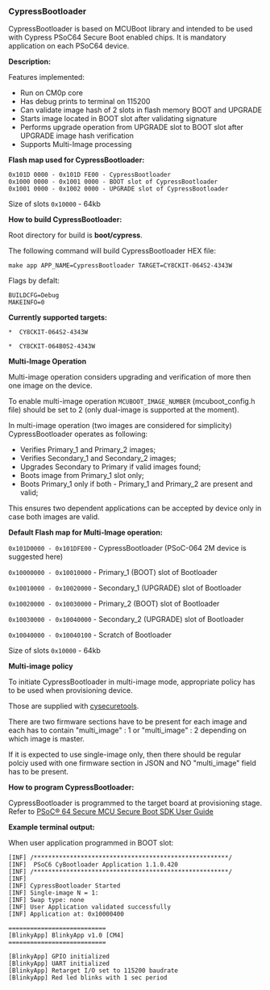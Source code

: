 ### CypressBootloader

CypressBootloader is based on MCUBoot library and intended to be used with Cypress PSoC64 Secure Boot enabled chips. It is mandatory application on each PSoC64 device.

**Description:**

Features implemented:
* Run on CM0p core
* Has debug prints to terminal on 115200
* Can validate image hash of 2 slots in flash memory BOOT and UPGRADE
* Starts image located in BOOT slot after validating signature
* Performs upgrade operation from UPGRADE slot to BOOT slot after UPGRADE image hash verification
* Supports Multi-Image processing
  
**Flash map used for CypressBootloader:**

    0x101D 0000 - 0x101D FE00 - CypressBootloader
    0x1000 0000 - 0x1001 0000 - BOOT slot of CypressBootloader
    0x1001 0000 - 0x1002 0000 - UPGRADE slot of CypressBootloader

Size of slots `0x10000` - 64kb

**How to build CypressBootloader:**

Root directory for build is **boot/cypress**.

The following command will build CypressBootloader HEX file:

    make app APP_NAME=CypressBootloader TARGET=CY8CKIT-064S2-4343W

Flags by defalt:

    BUILDCFG=Debug
    MAKEINFO=0

**Currently supported targets:**

`*  CY8CKIT-064S2-4343W`

`*  CY8CKIT-064B0S2-4343W`
    
**Multi-Image Operation**

Multi-image operation considers upgrading and verification of more then one image on the device.

To enable multi-image operation `MCUBOOT_IMAGE_NUMBER` (mcuboot_config.h file) should be set to 2 (only dual-image is supported at the moment).

In multi-image operation (two images are considered for simplicity) CypressBootloader operates as following:

* Verifies Primary_1 and Primary_2 images;
* Verifies Secondary_1 and Secondary_2 images;
* Upgrades Secondary to Primary if valid images found;
* Boots image from Primary_1 slot only;
* Boots Primary_1 only if both - Primary_1 and Primary_2 are present and valid;

This ensures two dependent applications can be accepted by device only in case both images are valid.

**Default Flash map for Multi-Image operation:**

`0x101D0000 - 0x101DFE00` - CypressBootloader (PSoC-064 2M device is suggested here)

`0x10000000 - 0x10010000` - Primary_1 (BOOT) slot of Bootloader

`0x10010000 - 0x10020000` - Secondary_1 (UPGRADE) slot of Bootloader

`0x10020000 - 0x10030000` - Primary_2 (BOOT) slot of Bootloader

`0x10030000 - 0x10040000` - Secondary_2 (UPGRADE) slot of Bootloader

`0x10040000 - 0x10040100` - Scratch of Bootloader

Size of slots `0x10000` - 64kb

**Multi-image policy**

To initiate CypressBootloader in multi-image mode, appropriate policy has to be used when provisioning device.

Those are supplied with [cysecuretools](https://pypi.org/project/cysecuretools/).

There are two firmware sections have to be present for each image and each has to contain "multi_image" : 1 or "multi_image" : 2 depending on which image is master.

If it is expected to use single-image only, then there should be regular polciy used with one firmware section in JSON and NO "multi_image" field has to be present.

**How to program CypressBootloader:**

CypressBootloader is programmed to the target board at provisioning stage. Refer to [PSoC® 64 Secure MCU Secure Boot SDK User Guide](https://www.cypress.com/documentation/software-and-drivers/psoc-64-secure-mcu-secure-boot-sdk-user-guide)

**Example terminal output:**

When user application programmed in BOOT slot:

    [INF] /******************************************************/
    [INF]  PSoC6 CyBootloader Application 1.1.0.420 
    [INF] /******************************************************/
    [INF]  
    [INF] CypressBootloader Started
    [INF] Single-image N = 1:
    [INF] Swap type: none
    [INF] User Application validated successfully
    [INF] Application at: 0x10000400

    ===========================
    [BlinkyApp] BlinkyApp v1.0 [CM4]
    ===========================

    [BlinkyApp] GPIO initialized 
    [BlinkyApp] UART initialized 
    [BlinkyApp] Retarget I/O set to 115200 baudrate 
    [BlinkyApp] Red led blinks with 1 sec period